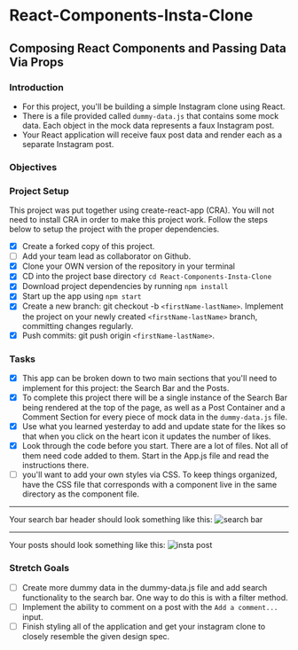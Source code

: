 # React-Components-Insta-Clone

## Composing React Components and Passing Data Via Props

### **Introduction**

- For this project, you'll be building a simple Instagram clone using React.
- There is a file provided called `dummy-data.js` that contains some mock data. Each object in the mock data represents a faux Instagram post.
- Your React application will receive faux post data and render each as a separate Instagram post.

### **Objectives**

### **Project Setup**

This project was put together using create-react-app (CRA). You will not need to install CRA in order to make this project work. Follow the steps below to setup the project with the proper dependencies.

- [x] Create a forked copy of this project.
- [ ] Add your team lead as collaborator on Github.
- [x] Clone your OWN version of the repository in your terminal
- [x] CD into the project base directory `cd React-Components-Insta-Clone`
- [x] Download project dependencies by running `npm install`
- [x] Start up the app using `npm start`
- [x] Create a new branch: git checkout -b `<firstName-lastName>`. Implement the project on your newly created `<firstName-lastName>` branch, committing changes regularly.
- [x] Push commits: git push origin `<firstName-lastName>`.

### **Tasks**

- [x] This app can be broken down to two main sections that you'll need to implement for this project: the Search Bar and the Posts.
- [x] To complete this project there will be a single instance of the Search Bar being rendered at the top of the page, as well as a Post Container and a Comment Section for every piece of mock data in the `dummy-data.js` file.
- [x] Use what you learned yesterday to add and update state for the likes so that when you click on the heart icon it updates the number of likes.
- [x] Look through the code before you start. There are a lot of files. Not all of them need code added to them.
      Start in the App.js file and read the instructions there.
- [ ] you'll want to add your own styles via CSS. To keep things organized, have the CSS file that corresponds with a component live in the same directory as the component file.

---

Your search bar header should look something like this:
![search bar](/assets/ig_search_bar.png)

---

Your posts should look something like this:
![insta post](/assets/ig_post.png)

### Stretch Goals

- [ ] Create more dummy data in the dummy-data.js file and add search functionality to the search bar. One way to do this is with a filter method.
- [ ] Implement the ability to comment on a post with the `Add a comment...` input.
- [ ] Finish styling all of the application and get your instagram clone to closely resemble the given design spec.
